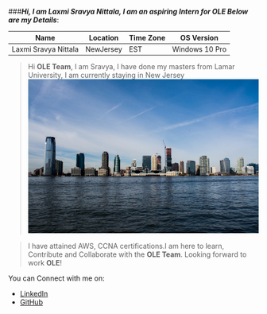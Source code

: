 ###_**Hi, I am Laxmi Sravya Nittala, I am an aspiring Intern for OLE Below are my Details**_:

|Name | Location | Time Zone | OS Version|
|------|-----------|--------|------------|
|Laxmi Sravya Nittala| NewJersey | EST | Windows 10 Pro|

 
 >Hi **OLE Team**, I am Sravya, I have done my masters from Lamar University, I am currently staying in New Jersey ![New Jersey](https://github.com/sravya71/Sravya.treehouses.github.io/blob/Branch-sravya-new-branch/images/New_Jersey_skyline.jpg "NewJersey Logo")
 
 >I have attained AWS, CCNA certifications.I am here to learn, Contribute and Collaborate with the **OLE Team**. Looking forward to work **OLE**!
 
 You can Connect with me on:
 * [LinkedIn](https://www.linkedin.com/in/sravya-nl-18147217a/) 
 * [GitHub](https://github.com/sravya71)
 
